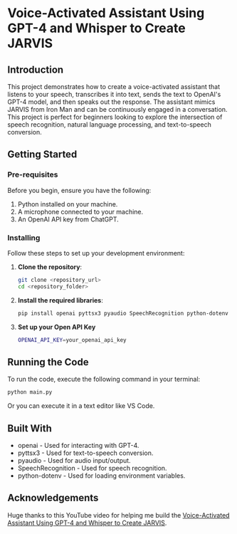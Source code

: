 # Voice-Activated Assistant Using GPT-4 and Whisper to Create JARVIS 

## Introduction

This project demonstrates how to create a voice-activated assistant that listens to your speech, transcribes it into text, sends the text to OpenAI's GPT-4 model, and then speaks out the response. The assistant mimics JARVIS from Iron Man and can be continuously engaged in a conversation. This project is perfect for beginners looking to explore the intersection of speech recognition, natural language processing, and text-to-speech conversion.

## Getting Started

### Pre-requisites

Before you begin, ensure you have the following:

1. Python installed on your machine.
2. A microphone connected to your machine.
3. An OpenAI API key from ChatGPT.

### Installing

Follow these steps to set up your development environment:

1. **Clone the repository**:
   ```bash
   git clone <repository_url>
   cd <repository_folder>
2. **Install the required libraries**:
   ```bash
   pip install openai pyttsx3 pyaudio SpeechRecognition python-dotenv
3. **Set up your Open API Key**
   ```bash
   OPENAI_API_KEY=your_openai_api_key

## Running the Code
To run the code, execute the following command in your terminal:
```bash
python main.py
```
Or you can execute it in a text editor like VS Code.

## Built With
  * openai - Used for interacting with GPT-4.
  * pyttsx3 - Used for text-to-speech conversion.
  * pyaudio - Used for audio input/output.
  * SpeechRecognition - Used for speech recognition.
  * python-dotenv - Used for loading environment variables.

## Acknowledgements
Huge thanks to this YouTube video for helping me build the [Voice-Activated Assistant Using GPT-4 and Whisper to Create JARVIS](https://www.youtube.com/watch?v=BEw5EFqCCEI&t=898s).


